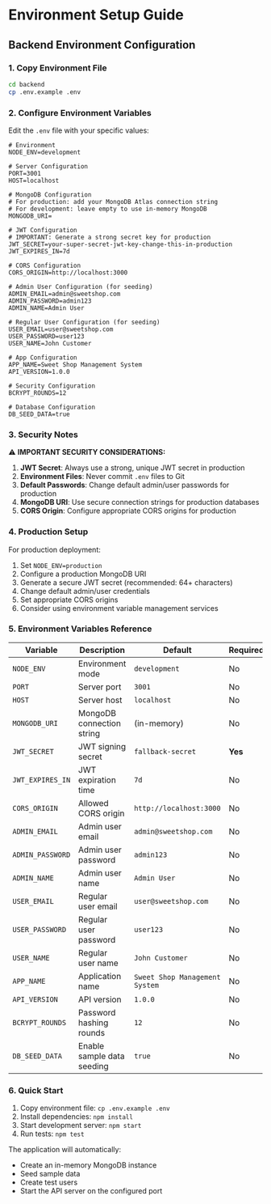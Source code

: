 # Environment Setup Guide

## Backend Environment Configuration

### 1. Copy Environment File
```bash
cd backend
cp .env.example .env
```

### 2. Configure Environment Variables

Edit the `.env` file with your specific values:

```env
# Environment
NODE_ENV=development

# Server Configuration  
PORT=3001
HOST=localhost

# MongoDB Configuration
# For production: add your MongoDB Atlas connection string
# For development: leave empty to use in-memory MongoDB
MONGODB_URI=

# JWT Configuration
# IMPORTANT: Generate a strong secret key for production
JWT_SECRET=your-super-secret-jwt-key-change-this-in-production
JWT_EXPIRES_IN=7d

# CORS Configuration
CORS_ORIGIN=http://localhost:3000

# Admin User Configuration (for seeding)
ADMIN_EMAIL=admin@sweetshop.com
ADMIN_PASSWORD=admin123
ADMIN_NAME=Admin User

# Regular User Configuration (for seeding)
USER_EMAIL=user@sweetshop.com
USER_PASSWORD=user123
USER_NAME=John Customer

# App Configuration
APP_NAME=Sweet Shop Management System
API_VERSION=1.0.0

# Security Configuration
BCRYPT_ROUNDS=12

# Database Configuration
DB_SEED_DATA=true
```

### 3. Security Notes

⚠️ **IMPORTANT SECURITY CONSIDERATIONS:**

1. **JWT Secret**: Always use a strong, unique JWT secret in production
2. **Environment Files**: Never commit `.env` files to Git
3. **Default Passwords**: Change default admin/user passwords for production
4. **MongoDB URI**: Use secure connection strings for production databases
5. **CORS Origin**: Configure appropriate CORS origins for production

### 4. Production Setup

For production deployment:

1. Set `NODE_ENV=production`
2. Configure a production MongoDB URI
3. Generate a secure JWT secret (recommended: 64+ characters)
4. Change default admin/user credentials
5. Set appropriate CORS origins
6. Consider using environment variable management services

### 5. Environment Variables Reference

| Variable | Description | Default | Required |
|----------|-------------|---------|----------|
| `NODE_ENV` | Environment mode | `development` | No |
| `PORT` | Server port | `3001` | No |
| `HOST` | Server host | `localhost` | No |
| `MONGODB_URI` | MongoDB connection string | (in-memory) | No |
| `JWT_SECRET` | JWT signing secret | `fallback-secret` | **Yes** |
| `JWT_EXPIRES_IN` | JWT expiration time | `7d` | No |
| `CORS_ORIGIN` | Allowed CORS origin | `http://localhost:3000` | No |
| `ADMIN_EMAIL` | Admin user email | `admin@sweetshop.com` | No |
| `ADMIN_PASSWORD` | Admin user password | `admin123` | No |
| `ADMIN_NAME` | Admin user name | `Admin User` | No |
| `USER_EMAIL` | Regular user email | `user@sweetshop.com` | No |
| `USER_PASSWORD` | Regular user password | `user123` | No |
| `USER_NAME` | Regular user name | `John Customer` | No |
| `APP_NAME` | Application name | `Sweet Shop Management System` | No |
| `API_VERSION` | API version | `1.0.0` | No |
| `BCRYPT_ROUNDS` | Password hashing rounds | `12` | No |
| `DB_SEED_DATA` | Enable sample data seeding | `true` | No |

### 6. Quick Start

1. Copy environment file: `cp .env.example .env`
2. Install dependencies: `npm install`
3. Start development server: `npm start`
4. Run tests: `npm test`

The application will automatically:
- Create an in-memory MongoDB instance
- Seed sample data
- Create test users
- Start the API server on the configured port